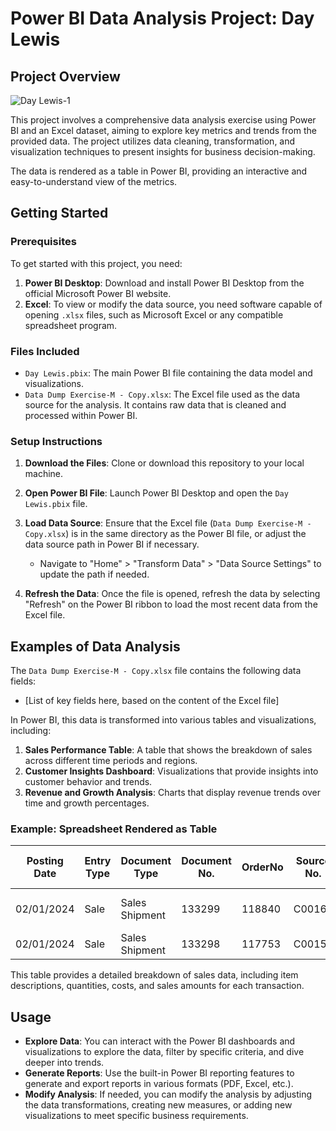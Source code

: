 # Power BI Data Analysis Project: Day Lewis

## Project Overview
![Day Lewis-1](https://github.com/user-attachments/assets/941df68e-7293-404b-ab83-f10226ecab54)


This project involves a comprehensive data analysis exercise using Power BI and an Excel dataset, aiming to explore key metrics and trends from the provided data. The project utilizes data cleaning, transformation, and visualization techniques to present insights for business decision-making.

The data is rendered as a table in Power BI, providing an interactive and easy-to-understand view of the metrics.

## Getting Started

### Prerequisites

To get started with this project, you need:

1. **Power BI Desktop**: Download and install Power BI Desktop from the official Microsoft Power BI website.
2. **Excel**: To view or modify the data source, you need software capable of opening `.xlsx` files, such as Microsoft Excel or any compatible spreadsheet program.

### Files Included

- `Day Lewis.pbix`: The main Power BI file containing the data model and visualizations.
- `Data Dump Exercise-M - Copy.xlsx`: The Excel file used as the data source for the analysis. It contains raw data that is cleaned and processed within Power BI.

### Setup Instructions

1. **Download the Files**: Clone or download this repository to your local machine.
2. **Open Power BI File**: Launch Power BI Desktop and open the `Day Lewis.pbix` file.
3. **Load Data Source**: Ensure that the Excel file (`Data Dump Exercise-M - Copy.xlsx`) is in the same directory as the Power BI file, or adjust the data source path in Power BI if necessary.

   - Navigate to "Home" > "Transform Data" > "Data Source Settings" to update the path if needed.
4. **Refresh the Data**: Once the file is opened, refresh the data by selecting "Refresh" on the Power BI ribbon to load the most recent data from the Excel file.

## Examples of Data Analysis

The `Data Dump Exercise-M - Copy.xlsx` file contains the following data fields:

- [List of key fields here, based on the content of the Excel file]

In Power BI, this data is transformed into various tables and visualizations, including:

1. **Sales Performance Table**: A table that shows the breakdown of sales across different time periods and regions.
2. **Customer Insights Dashboard**: Visualizations that provide insights into customer behavior and trends.
3. **Revenue and Growth Analysis**: Charts that display revenue trends over time and growth percentages.

### Example: Spreadsheet Rendered as Table
| Posting Date | Entry Type | Document Type | Document No. | OrderNo | Source No. | Item No. | Item Description                                      | Quantity | Invoiced Quantity | Cost per Unit | Sales Amount (Actual) | Cost Amount (Actual) | Unit Cost | Unit Price |
|--------------|------------|---------------|--------------|---------|------------|----------|-------------------------------------------------------|----------|-------------------|---------------|-----------------------|----------------------|-----------|------------|
| 02/01/2024   | Sale       | Sales Shipment | 133299       | 118840  | C00160     | 16227    | Welch Allyn Durashock DS55 sphygmomanometer           | -2       | -2                | 56.99         | 240.56                | -118.98              | 59.49     | 120.28     |
| 02/01/2024   | Sale       | Sales Shipment | 133298       | 117753  | C00156     | 18851    | Sharpsafe 5th Gen 0.6 litre                           | -200     | -200              | 1.80          | 500.00                | -359.70              | 1.80      | 2.50       |

This table provides a detailed breakdown of sales data, including item descriptions, quantities, costs, and sales amounts for each transaction.

## Usage

- **Explore Data**: You can interact with the Power BI dashboards and visualizations to explore the data, filter by specific criteria, and dive deeper into trends.
- **Generate Reports**: Use the built-in Power BI reporting features to generate and export reports in various formats (PDF, Excel, etc.).
- **Modify Analysis**: If needed, you can modify the analysis by adjusting the data transformations, creating new measures, or adding new visualizations to meet specific business requirements.
